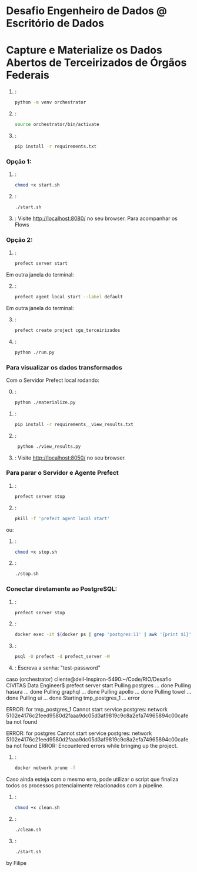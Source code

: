 # Desafio Engenheiro de Dados @ Escritório de Dados
# Capture e Materialize os Dados Abertos de Terceirizados de Órgãos Federais

1. :
   ```sh
   python -m venv orchestrator
   ```
2. :
   ```sh
   source orchestrator/bin/activate
   ```
3. :
   ```sh
   pip install -r requirements.txt
   ```

### Opção 1:
1. :
   ```sh
   chmod +x start.sh
   ```
2. :
   ```sh
   ./start.sh
   ```
3. :
   Visite [http://localhost:8080/](http://localhost:8080/) no seu browser.
   Para acompanhar os Flows

### Opção 2:
1. :
   ```sh
   prefect server start
   ```
Em outra janela do terminal:

2. : 
   ```sh
   prefect agent local start --label default
   ```
Em outra janela do terminal:

3. :
   ```sh
   prefect create project cgu_terceirizados
   ```
4. :
   ```sh
   python ./run.py
   ```

### Para visualizar os dados transformados

Com o Servidor Prefect local rodando:

0. :
   ```sh
   python ./materialize.py
   ```
1. :
   ```sh
   pip install -r requirements__view_results.txt
   ```
2. :
   ```sh
    python ./view_results.py
   ```
3. :
   Visite [http://localhost:8050/](http://localhost:8050/) no seu browser.

### Para parar o Servidor e Agente Prefect

1. :
   ```sh
   prefect server stop
   ```
2. : 
   ```sh
   pkill -f 'prefect agent local start'
   ```
ou:

1. :
   ```sh
   chmod +x stop.sh
   ```
2. :
   ```sh
   ./stop.sh
   ```
### Conectar diretamente ao PostgreSQL:
1. :
   ```sh
   prefect server stop
   ```
2. : 
   ```sh
   docker exec -it $(docker ps | grep 'postgres:11' | awk '{print $1}') bash
   ```
3. :
   ```sh
   psql -U prefect -d prefect_server -W
   ```
4. :
Escreva a senha: "test-password"


caso
(orchestrator) cliente@dell-Inspiron-5490:~/Code/RIO/Desafio CIVITAS Data Engineer$ prefect server start
Pulling postgres ... done
Pulling hasura   ... done
Pulling graphql  ... done
Pulling apollo   ... done
Pulling towel    ... done
Pulling ui       ... done
Starting tmp_postgres_1 ... error

ERROR: for tmp_postgres_1  Cannot start service postgres: network 5102e4176c21eed9580d2faaa9dc05d3af9819c9c8a2efa74965894c00cafeba not found

ERROR: for postgres  Cannot start service postgres: network 5102e4176c21eed9580d2faaa9dc05d3af9819c9c8a2efa74965894c00cafeba not found
ERROR: Encountered errors while bringing up the project.
1. :
   ```sh
   docker network prune -f
   ```

Caso ainda esteja com o mesmo erro, pode utilizar o script que finaliza todos os processos potencialmente
relacionados com a pipeline.
1. :
   ```sh
   chmod +x clean.sh
   ```
2. :
   ```sh
   ./clean.sh
   ```
3. :
   ```sh
   ./start.sh
   ```


by Filipe